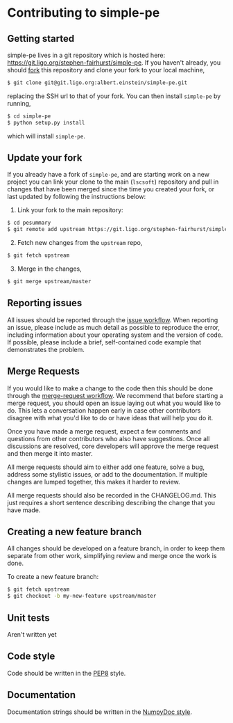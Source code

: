 # Contributing to simple-pe

## Getting started
simple-pe  lives in a git repository which is hosted here:
https://git.ligo.org/stephen-fairhurst/simple-pe. If you haven't already, you should
[fork](https://docs.gitlab.com/ee/gitlab-basics/fork-project.html) this
repository and clone your fork to your local machine, 

```bash
$ git clone git@git.ligo.org:albert.einstein/simple-pe.git
```

replacing the SSH url to that of your fork. You can then install `simple-pe` by
running,

```bash
$ cd simple-pe
$ python setup.py install
```

which will install `simple-pe`. 

## Update your fork
If you already have a fork of `simple-pe`, and are starting work on a new
project you can link your clone to the main (`lscsoft`) repository and pull in
changes that have been merged since the time you created your fork, or last
updated by following the instructions below:

1. Link your fork to the main repository:

```bash
$ cd pesummary
$ git remote add upstream https://git.ligo.org/stephen-fairhurst/simple-pe
```

2. Fetch new changes from the `upstream` repo,

```bash
$ git fetch upstream
```

3. Merge in the changes,

```bash
$ git merge upstream/master
```

## Reporting issues
All issues should be reported through the
[issue workflow](https://docs.gitlab.com/ee/user/project/issues/). When
reporting an issue, please include as much detail as possible to reproduce the
error, including information about your operating system and the version of
code. If possible, please include a brief, self-contained code example that
demonstrates the problem.

## Merge Requests
If you would like to make a change to the code then this should be done through
the [merge-request workflow](https://docs.gitlab.com/ee/user/project/merge_requests/).
We recommend that before starting a merge request, you should open an issue
laying out what you would like to do. This lets a conversation happen early in
case other contributors disagree with what you'd like to do or have ideas
that will help you do it.

Once you have made a merge request, expect a few comments and questions from
other contributors who also have suggestions. Once all discussions are resolved,
core developers will approve the merge request and then merge it into master.

All merge requests should aim to either add one feature, solve a bug, address 
some stylistic issues, or add to the documentation. If multiple changes are
lumped together, this makes it harder to review.

All merge requests should also be recorded in the CHANGELOG.md.
This just requires a short sentence describing describing the change that you
have made.

## Creating a new feature branch
All changes should be developed on a feature branch, in order to keep them
separate from other work, simplifying review and merge once the work is done.

To create a new feature branch:

```bash
$ git fetch upstream
$ git checkout -b my-new-feature upstream/master
```


## Unit tests
Aren't written yet


## Code style
Code should be written in the [PEP8](https://www.python.org/dev/peps/pep-0008/)
style. 

## Documentation
Documentation strings should be written in the
[NumpyDoc style](https://numpydoc.readthedocs.io/en/latest/).
